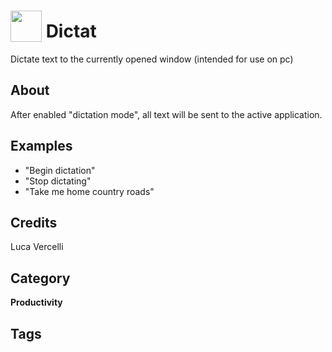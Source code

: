 # <img src="https://raw.githack.com/FortAwesome/Font-Awesome/master/svgs/solid/microphone.svg" card_color="#222222" width="50" height="50" style="vertical-align:bottom"/> Dictat
Dictate text to the currently opened window (intended for use on pc)

## About
After enabled "dictation mode", all text will be sent to the active application.

## Examples
* "Begin dictation"
* "Stop dictating"
* "Take me home country roads"

## Credits
Luca Vercelli

## Category
**Productivity**

## Tags

